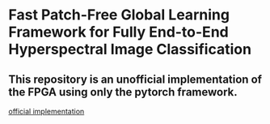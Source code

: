 # Fast Patch-Free Global Learning Framework for Fully End-to-End Hyperspectral Image Classification

## This repository is an unofficial implementation of the FPGA using only the pytorch framework.
[official implementation](https://github.com/Z-Zheng/FreeNet)